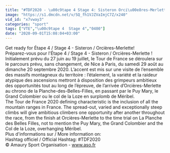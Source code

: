 ```yaml
---
title: "#TDF2020 - \u00c9tape 4 Stage 4: Sisteron Orci\u00e8res-Merlette - Teaser"
image: "https://s1.dmcdn.net/v/SQ_fh1VJZVaImjC7Z/x240"
vid_id: "x7vway3"
categories: "sport"
tags: ["VTE","\u00c9tape 4  Stage 4","0400"]
date: "2020-09-01T15:08:04+03:00"
---
```

Get ready for Étape 4 / Stage 4 - Sisteron / Orcières-Merlette!   <br>Préparez-vous pour l'Étape 4 / Stage 4 - Sisteron / Orcières-Merlette !   <br>Initialement prévu du 27 juin au 19 juillet, le Tour de France se déroulera sur le parcours prévu, sans changement, de Nice à Paris, du samedi 29 août au dimanche 20 septembre 2020. L’accent est mis sur une visite de l’ensemble des massifs montagneux du territoire : l’étalement, la variété et la raideur atypique des ascensions mettront à disposition des grimpeurs ambitieux des opportunités tout au long de l’épreuve, de l’arrivée d’Orcières-Merlette au chrono de la Planche-des-Belles-Filles, en passant par le Puy Mary, le Grand Colombier ou le col de la Loze en surplomb de Méribel.  <br>The Tour de France 2020 defining characteristic is the inclusion of all the mountain ranges in France. The spread-out, varied and exceptionally steep climbs will give ambitious climbers one opportunity after another throughout the race, from the finish at Orcières-Merlette to the time trial on La Planche des Belles Filles, not to mention the Puy Mary, the Grand Colombier and the Col de la Loze, overhanging Méribel.  <br>Plus d'informations sur / More information on:  <br>Hashtag officiel / Official Hashtag: #TDF2020  <br>© Amaury Sport Organisation - www.aso.fr
